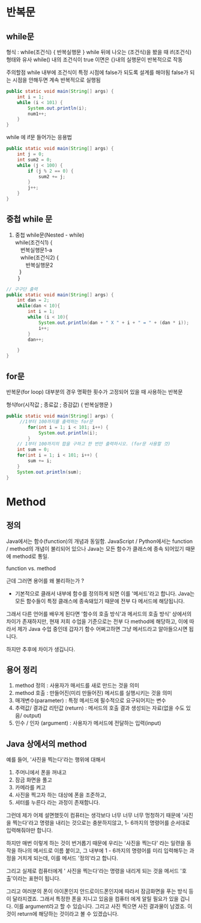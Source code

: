 # 반복문
## while문
형식 : while(조건식) {
        반복실행문
      }
while 뒤에 나오는 (조건식)을 봤을 때 if(조건식) 형태와 유사
while() 내의 조건식이 true 이면은 {}내의 실행문이 반복적으로 작동

주의할점
while 내부에 조건식이 특정 시점에 false가 되도록 설계를 해야됨
false가 되는 시점을 안해두면 계속 반복적으로 실행됨

```java
public static void main(String[] args) {
    int i = 1;
    while (i < 101) {
        System.out.println(i);
        num1++; 
    }
}
```

while 에 if문 들어가는 응용법
```java
public static void main(String[] args) {
    int j = 0;
    int sum2 = 0;
    while (j < 100) {
        if (j % 2 == 0) {
            sum2 += j;
        }
        j++;
    }
}
```
## 중첩 while 문
1. 중첩 while문(Nested - while)    
    while(조건식1) {   
   &emsp;번복실행문1-a    
   &emsp;while(조건식2) {   
   &emsp;&emsp;반복실행문2  
   &ensp; }       
   &ensp;}
```java
// 구구단 출력
public static void main(String[] args) {
    int dan = 2;
    while(dan < 10){
        int i = 1;
        while (i < 10){
            System.out.println(dan + " X " + i + " = " + (dan * i));
            i++;
        }
        dan++;

    }
}
```
## for문
반복문(for loop)
대부분의 경우 명확한 횟수가 고정되어 있을 때 사용하는 반복문

형식for(시작값 ; 종료값 ; 증감값) {
    반복실행문
}

```java
public static void main(String[] args) {
     //1부터 100까지를 출력하는 for문
        for(int i = 1; i < 101; i++) {
            System.out.println(i);
        }
    // 1부터 100까지의 합을 구하고 한 번만 출력하시오. (for문 사용할 것)
    int sum = 0;
    for(int i = 1; i < 101; i++) {
        sum += i;
    }
    System.out.println(sum);
}
```

# Method

## 정의

Java에서는 함수(function)의 개념과 동일함.
JavaScript / Python에서는 function / method의 개념이 불리되어
있으나 Java는 모든 함수가 클래스에 종속 되어있기 때문에 method로 통일.

function vs. method

근데 그러면 용어를 왜 불리하는가 ?

- 기본적으로 클래서 내부에 함수를 정의하게 되면 이를 '메서드'라고 합니다.
  Java는 모든 함수들이 특정 클래스에 종속돼있기 때문에 전부 다 메서드에 해당됩니다.

그래서 다른 언어를 배우게 된다면 '함수의 호출 방식'과 메서드의 호출 방식' 상에서의
차이가 존재하지만, 현재 저희 수업을 기준으로는 전부 다 method에 해당하고,
이에 따라서 제가 Java 수업 중인데 갑자기 함수 어쩌고하면 그냥 메서드라고 알아들으시면 됩니다.

하지만 추후에 차이가 생깁니다.

## 용어 정리
1. method 정의 : 사용자가 매서드를 새로 만드는 것을 의미
2. method 호출 : 만들어진(미리 만들어진) 메서드를 실행시키는 것을 의미
3. 매개변수(parameter) : 특정 메서드에 필수적으로 요구되어지는 변수
4. 추력값/ 결과값 리턴값 (return) : 메서드의 호출 결과 생성되는 자료(없을 수도 있음/ output)
5. 인수 / 인자 (argument) : 사용자가 메서드에 전달하는 입력(input)

## Java 상에서의 method
예를 들어, '사진을 찍는다'라는 행위에 대해서
1. 주머니에서 폰을 꺼내고
2. 잠금 화면을 풀고
3. 카메라를 켜고
4. 사진을 찍고자 하는 대상에 폰을 조준하고,
5. 셔터를 누른다
   라는 과정이 존재함니다.

그런데 제가 어제 설면했듯이 컴퓨터는 생각보다 너무 너무 너무 멍청하기 때문에 '사진을 찍는다'라고 명령을
내리는 것으로는 충분하지않고, 1- 6까지의 명령어를 순서대로 입력해줘야만 합니다.

하지만 매번 이렇게 하는 것이 번거롭기 때문에 우리는 '사진을 찍는다' 라는 일련을 동작을 하나의 메서드로
이름 붙이고, 그 내부에 1 - 6까지의 명령어를 미리 입력해두는 과정을 거치게 되는데, 이를
메서드 '정의'라고 합니다.

그리고 실제로 컴퓨터에게 ' 사진을 찍는다'라는 명령을 내리게 되는 것을 메서드 '호출'이라는 표현이 됩니다.

그리고 여러분의 폰이 아이폰인지 안드로이드폰인지에 따라서 잠금화면을 푸는 방식 등이 달라지겠죠.
그래서 특정한 폰을 지니고 있음을 컴퓨터 에게 알릴 필요가 있을 겁니다.
이를 argument라고 할 수 있습니다.
그리고 사진 찍으면 사진 결과물이 남겠죠.
이것이 return에 해당하는 것이라고 볼 수 있겠습니다.